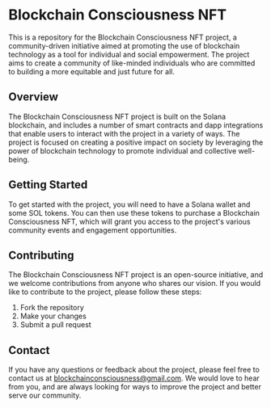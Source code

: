 
# Blockchain Consciousness NFT

This is a repository for the Blockchain Consciousness NFT project, a community-driven initiative aimed at promoting the use of blockchain technology as a tool for individual and social empowerment. The project aims to create a community of like-minded individuals who are committed to building a more equitable and just future for all.

## Overview

The Blockchain Consciousness NFT project is built on the Solana blockchain, and includes a number of smart contracts and dapp integrations that enable users to interact with the project in a variety of ways. The project is focused on creating a positive impact on society by leveraging the power of blockchain technology to promote individual and collective well-being.

## Getting Started

To get started with the project, you will need to have a Solana wallet and some SOL tokens. You can then use these tokens to purchase a Blockchain Consciousness NFT, which will grant you access to the project's various community events and engagement opportunities.

## Contributing

The Blockchain Consciousness NFT project is an open-source initiative, and we welcome contributions from anyone who shares our vision. If you would like to contribute to the project, please follow these steps:

1. Fork the repository
2. Make your changes
3. Submit a pull request

## Contact

If you have any questions or feedback about the project, please feel free to contact us at blockchainconsciousness@gmail.com. We would love to hear from you, and are always looking for ways to improve the project and better serve our community.
